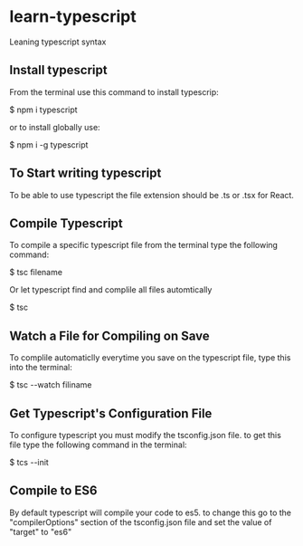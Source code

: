 # learn-typescript

Leaning typescript syntax

## Install typescript

From the terminal use this command to install typescrip:

$ npm i typescript

or to install globally use:

$ npm i -g typescript

## To Start writing typescript

To be able to use typescript the file extension should be .ts or .tsx for React.

## Compile Typescript

To compile a specific typescript file from the terminal
type the following command:

$ tsc filename

Or let typescript find and complile all files automtically

$ tsc

## Watch a File for Compiling on Save

To complile automaticlly everytime you save on the typescript file, type this into the terminal:

$ tsc --watch filiname

## Get Typescript's Configuration File

To configure typescript you must modify the tsconfig.json file. to get this file type the following command in the terminal:

$ tcs --init

## Compile to ES6

By default typescript will compile your code to es5. to change this go to the "compilerOptions" section of the tsconfig.json file and set the value of "target" to "es6"
